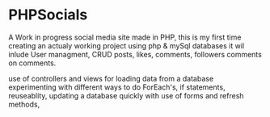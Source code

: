 # PHPSocials
A Work in progress social media site made in PHP, this is my first time creating an actualy working project using php &amp; mySql databases
it wil inlude User managment, CRUD
posts, likes, comments, followers comments on comments.

use of controllers and views for loading data from a database
experimenting with different ways to do ForEach's, if statements, reuseablity, updating a database quickly with use of forms and refresh methods,

